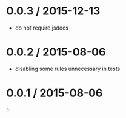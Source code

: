 
0.0.3 / 2015-12-13
==================

  * do not require jsdocs

0.0.2 / 2015-08-06
==================

  * disabling some rules unnecessary in tests

0.0.1 / 2015-08-06
==================

:sparkles:
